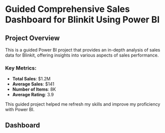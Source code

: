 # Guided Comprehensive Sales Dashboard for Blinkit Using Power BI

## Project Overview

This is a guided Power BI project that provides an in-depth analysis of sales data for Blinkit, offering insights into various aspects of sales performance.


### Key Metrics:

- **Total Sales**: $1.2M
- **Average Sales**: $141
- **Number of Items**: 8K
- **Average Rating**: 3.9

This guided project helped me refresh my skills and improve my proficiency with Power BI.

## Dashboard

